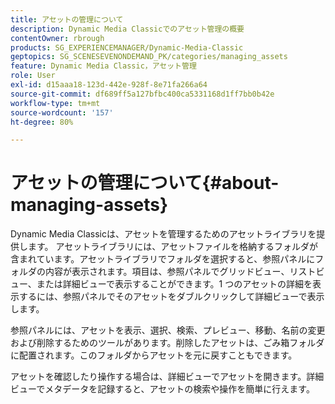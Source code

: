 ```yaml
---
title: アセットの管理について
description: Dynamic Media Classicでのアセット管理の概要
contentOwner: rbrough
products: SG_EXPERIENCEMANAGER/Dynamic-Media-Classic
geptopics: SG_SCENESEVENONDEMAND_PK/categories/managing_assets
feature: Dynamic Media Classic，アセット管理
role: User
exl-id: d15aaa18-123d-442e-928f-8e71fa266a64
source-git-commit: df689ff5a127bfbc400ca5331168d1ff7bb0b42e
workflow-type: tm+mt
source-wordcount: '157'
ht-degree: 80%

---
```


# アセットの管理について{#about-managing-assets}

Dynamic Media Classicは、アセットを管理するためのアセットライブラリを提供します。 アセットライブラリには、アセットファイルを格納するフォルダが含まれています。アセットライブラリでフォルダを選択すると、参照パネルにフォルダの内容が表示されます。項目は、参照パネルでグリッドビュー、リストビュー、または詳細ビューで表示することができます。1 つのアセットの詳細を表示するには、参照パネルでそのアセットをダブルクリックして詳細ビューで表示します。

参照パネルには、アセットを表示、選択、検索、プレビュー、移動、名前の変更および削除するためのツールがあります。削除したアセットは、ごみ箱フォルダに配置されます。このフォルダからアセットを元に戻すこともできます。

アセットを確認したり操作する場合は、詳細ビューでアセットを開きます。詳細ビューでメタデータを記録すると、アセットの検索や操作を簡単に行えます。
